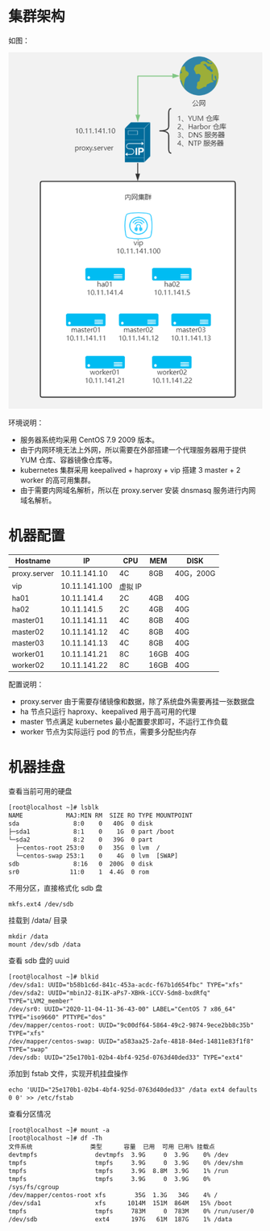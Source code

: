 # 集群架构

如图：

![image-20220725174447905](img/image-20220725174447905.png)

环境说明：

- 服务器系统均采用 CentOS 7.9 2009 版本。
- 由于内网环境无法上外网，所以需要在外部搭建一个代理服务器用于提供 YUM 仓库、容器镜像仓库等。
- kubernetes 集群采用 keepalived + haproxy + vip 搭建 3 master + 2 worker 的高可用集群。
- 由于需要内网域名解析，所以在 proxy.server 安装 dnsmasq 服务进行内网域名解析。

# 机器配置

| Hostname     | IP            | CPU     | MEM  | DISK      |
| ------------ | ------------- | ------- | ---- | --------- |
| proxy.server | 10.11.141.10  | 4C      | 8GB  | 40G，200G |
| vip          | 10.11.141.100 | 虚拟 IP |      |           |
| ha01         | 10.11.141.4   | 2C      | 4GB  | 40G       |
| ha02         | 10.11.141.5   | 2C      | 4GB  | 40G       |
| master01     | 10.11.141.11  | 4C      | 8GB  | 40G       |
| master02     | 10.11.141.12  | 4C      | 8GB  | 40G       |
| master03     | 10.11.141.13  | 4C      | 8GB  | 40G       |
| worker01     | 10.11.141.21  | 8C      | 16GB | 40G       |
| worker02     | 10.11.141.22  | 8C      | 16GB | 40G       |

配置说明：

- proxy.server  由于需要存储镜像和数据，除了系统盘外需要再挂一张数据盘
- ha 节点只运行 haproxy、keepalived 用于高可用的代理
- master 节点满足 kubernetes 最小配置要求即可，不运行工作负载
- worker 节点为实际运行 pod 的节点，需要多分配些内存

# 机器挂盘

查看当前可用的硬盘

```shell
[root@localhost ~]# lsblk 
NAME            MAJ:MIN RM  SIZE RO TYPE MOUNTPOINT
sda               8:0    0   40G  0 disk 
├─sda1            8:1    0    1G  0 part /boot
└─sda2            8:2    0   39G  0 part 
  ├─centos-root 253:0    0   35G  0 lvm  /
  └─centos-swap 253:1    0    4G  0 lvm  [SWAP]
sdb               8:16   0  200G  0 disk 
sr0              11:0    1  4.4G  0 rom  
```

不用分区，直接格式化 sdb 盘

```shell
mkfs.ext4 /dev/sdb
```

挂载到 /data/ 目录

```shell
mkdir /data
mount /dev/sdb /data
```

查看 sdb 盘的 uuid

```shell
[root@localhost ~]# blkid 
/dev/sda1: UUID="b58b1c6d-841c-453a-acdc-f67b1d654fbc" TYPE="xfs" 
/dev/sda2: UUID="mbinJ2-8iIK-aPs7-XBHk-iCCV-Sdm8-bxdRfq" TYPE="LVM2_member" 
/dev/sr0: UUID="2020-11-04-11-36-43-00" LABEL="CentOS 7 x86_64" TYPE="iso9660" PTTYPE="dos" 
/dev/mapper/centos-root: UUID="9c00df64-5864-49c2-9874-9ece2bb8c35b" TYPE="xfs" 
/dev/mapper/centos-swap: UUID="a583aa25-2afe-4818-84ed-14811e83f1f8" TYPE="swap" 
/dev/sdb: UUID="25e170b1-02b4-4bf4-925d-0763d40ded33" TYPE="ext4" 
```

添加到 fstab 文件，实现开机挂盘操作

```shell
echo 'UUID="25e170b1-02b4-4bf4-925d-0763d40ded33" /data ext4 defaults 0 0' >> /etc/fstab
```

查看分区情况

```shell
[root@localhost ~]# mount -a
[root@localhost ~]# df -Th
文件系统                类型      容量  已用  可用 已用% 挂载点
devtmpfs                devtmpfs  3.9G     0  3.9G    0% /dev
tmpfs                   tmpfs     3.9G     0  3.9G    0% /dev/shm
tmpfs                   tmpfs     3.9G  8.8M  3.9G    1% /run
tmpfs                   tmpfs     3.9G     0  3.9G    0% /sys/fs/cgroup
/dev/mapper/centos-root xfs        35G  1.3G   34G    4% /
/dev/sda1               xfs      1014M  151M  864M   15% /boot
tmpfs                   tmpfs     783M     0  783M    0% /run/user/0
/dev/sdb                ext4      197G   61M  187G    1% /data
```

